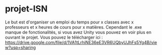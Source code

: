# projet-ISN
Le but est d'organiser un emploi du temps pour x classes avec x professeurs et x heures de cours pour x matières.
Cependant le .exe manque de fonctionalités, si vous avez Unity vous pouvez en voir plus en ouvrant le projet.
Vous pouvez le télécharger ici : https://drive.google.com/file/d/1VA1tLrhiNE36eE3VR6UQbyUJhFs5Yg4B/view?usp=sharing
